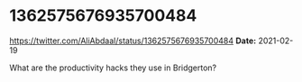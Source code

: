 # 1362575676935700484
https://twitter.com/AliAbdaal/status/1362575676935700484
**Date:** 2021-02-19

What are the productivity hacks they use in Bridgerton?
